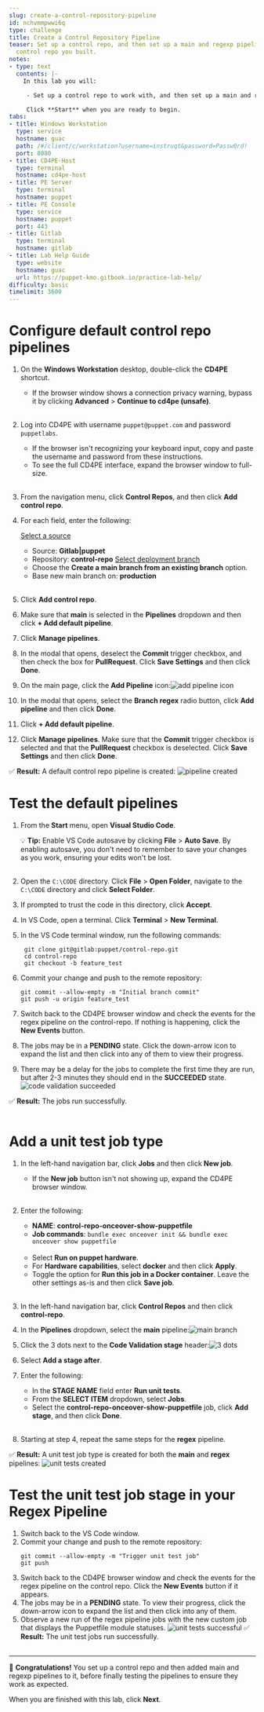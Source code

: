 ```yaml
---
slug: create-a-control-repository-pipeline
id: nchvmmpwwi6q
type: challenge
title: Create a Control Repository Pipeline
teaser: Set up a control repo, and then set up a main and regexp pipeline for the
  control repo you built.
notes:
- type: text
  contents: |-
    In this lab you will:

     - Set up a control repo to work with, and then set up a main and regexp pipeline for the control repo.

     Click **Start** when you are ready to begin.
tabs:
- title: Windows Workstation
  type: service
  hostname: guac
  path: /#/client/c/workstation?username=instruqt&password=Passw0rd!
  port: 8080
- title: CD4PE-Host
  type: terminal
  hostname: cd4pe-host
- title: PE Server
  type: terminal
  hostname: puppet
- title: PE Console
  type: service
  hostname: puppet
  port: 443
- title: Gitlab
  type: terminal
  hostname: gitlab
- title: Lab Help Guide
  type: website
  hostname: guac
  url: https://puppet-kmo.gitbook.io/practice-lab-help/
difficulty: basic
timelimit: 3600
---
```

Configure default control repo pipelines
========
1. On the **Windows Workstation** desktop, double-click the **CD4PE** shortcut.
    - If the browser window shows a connection privacy warning, bypass it by clicking **Advanced** > **Continue to cd4pe (unsafe)**.<br><br>
1. Log into CD4PE with username `puppet@puppet.com` and password `puppetlabs`.
    - If the browser isn't recognizing your keyboard input, copy and paste the username and password from these instructions.
    - To see the full CD4PE interface, expand the browser window to full-size.<br><br>
1. From the navigation menu, click **Control Repos**, and then click **Add control repo**.
1. For each field, enter the following:

    <u>Select a source</u>
      - Source: **Gitlab|puppet**
      - Repository: **control-repo**
    <u>Select deployment branch</u>
      - Choose the **Create a main branch from an existing branch** option.
      - Base new main branch on: **production**<br><br>

1. Click **Add control repo**.
1. Make sure that **main** is selected in the **Pipelines** dropdown and then click **+ Add default pipeline**.
1. Click **Manage pipelines**.
1. In the modal that opens, deselect the **Commit** trigger checkbox, and then check the box for **PullRequest**. Click **Save Settings** and then click **Done**.
1. On the main page, click the **Add Pipeline** icon:![add pipeline icon](https://storage.googleapis.com/instruqt-images/PE501-Continuously%20Deliver/Lab2.0-1-1.png)
1. In the modal that opens, select the **Branch regex** radio button, click **Add pipeline** and then click **Done**.
1. Click **+ Add default pipeline**.
1. Click **Manage pipelines**. Make sure that the **Commit** trigger checkbox is selected and that the **PullRequest** checkbox is deselected. Click **Save Settings** and then click **Done**.

✅ **Result:** A default control repo pipeline is created: ![pipeline created](https://storage.googleapis.com/instruqt-images/PE501-Continuously%20Deliver/lab2.1-pipeline-created.png)


Test the default pipelines
========
1. From the **Start** menu, open **Visual Studio Code**.

    💡 **Tip:** Enable VS Code autosave by clicking **File** > **Auto Save**. By enabling autosave, you don't need to remember to save your changes as you work, ensuring your edits won't be lost.<br><br>
1. Open the `C:\CODE` directory. Click **File** > **Open Folder**, navigate to the `C:\CODE` directory and click **Select Folder**.
1. If prompted to trust the code in this directory, click **Accept**.
1. In VS Code, open a terminal. Click **Terminal** > **New Terminal**.
1. In the VS Code terminal window, run the following commands:

        git clone git@gitlab:puppet/control-repo.git
        cd control-repo
        git checkout -b feature_test

1. Commit your change and push to the remote repository:
    ```
    git commit --allow-empty -m "Initial branch commit"
    git push -u origin feature_test
    ```
1. Switch back to the CD4PE browser window and check the events for the regex pipeline on the control-repo. If nothing is happening, click the **New Events** button.
1. The jobs may be in a **PENDING** state. Click the down-arrow icon to expand the list and then click into any of them to view their progress.
1. There may be a delay for the jobs to complete the first time they are run, but after 2-3 minutes they should end in the **SUCCEEDED** state.
    ![code validation succeeded](https://storage.googleapis.com/instruqt-images/PE501-Continuously%20Deliver/Lab3.0-code-validation-succeeded.png)

✅  **Result:** The jobs run successfully.<br><br>

Add a unit test job type
========
1. In the left-hand navigation bar, click **Jobs** and then click **New job**.
    - If the **New job** button isn't not showing up, expand the CD4PE browser window.<br><br>
1. Enter the following:
    - **NAME**: **control-repo-onceover-show-puppetfile**
    - **Job commands**: `bundle exec onceover init && bundle exec onceover show puppetfile`<br><br>
    - Select **Run on puppet hardware**.
    - For **Hardware capabilities**, select **docker** and then click **Apply**.
    - Toggle the option for **Run this job in a Docker container**. Leave the other settings as-is and then click **Save job**.<br><br>
1. In the left-hand navigation bar, click **Control Repos** and then click **control-repo**.
1. In the **Pipelines** dropdown, select the **main** pipeline:![main branch](https://storage.googleapis.com/instruqt-images/PE501-Continuously%20Deliver/Lab3.0-main-branch.png)

1. Click the 3 dots next to the **Code Validation stage** header:![3 dots](https://storage.googleapis.com/instruqt-images/PE501-Continuously%20Deliver/Lab3.0-3-dots.png)

1. Select **Add a stage after**.
1. Enter the following:
    - In the **STAGE NAME** field enter **Run unit tests**.
    - From the **SELECT ITEM** dropdown, select **Jobs**.
    - Select the **control-repo-onceover-show-puppetfile** job, click **Add stage**, and then click **Done**.<br><br>
1. Starting at step 4, repeat the same steps for the **regex** pipeline.

✅  **Result:** A unit test job type is created for both the **main** and **regex** pipelines: ![unit tests created](https://storage.googleapis.com/instruqt-images/PE501-Continuously%20Deliver/lab2.1-run-unit-tests-job.png)

Test the unit test job stage in your Regex Pipeline
========
1. Switch back to the VS Code window.
1. Commit your change and push to the remote repository:
    ```
    git commit --allow-empty -m "Trigger unit test job"
    git push
    ```
1. Switch back to the CD4PE browser window and check the events for the regex pipeline on the control repo. Click the **New Events** button if it appears.
1. The jobs may be in a **PENDING** state. To view their progress, click the down-arrow icon to expand the list and then click into any of them.
1. Observe a new run of the regex pipeline jobs with the new custom job that displays the Puppetfile module statuses.
    ![unit tests successful](https://storage.googleapis.com/instruqt-images/PE501-Continuously%20Deliver/Lab3.0-run-unit-tests.png)
✅  **Result:** The unit test jobs run successfully.<br><br>

--------------
🎈 **Congratulations!** You set up a control repo and then added main and regexp pipelines to it, before finally testing the pipelines to ensure they work as expected.

When you are finished with this lab, click **Next**.